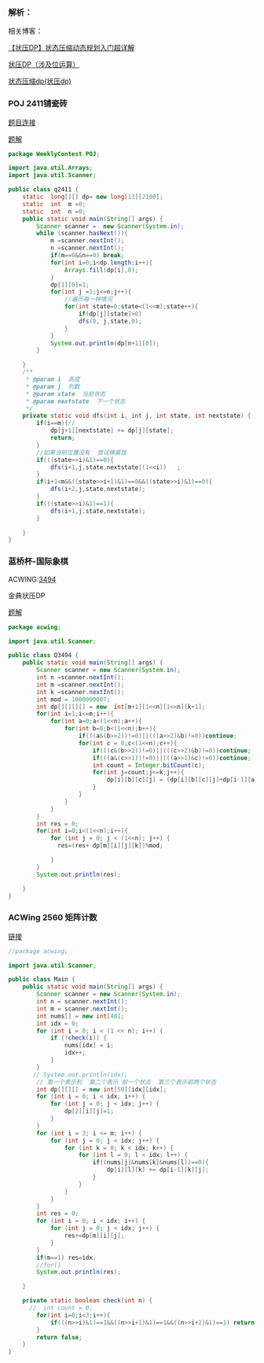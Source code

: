### 解析：

相关博客：

[【状压DP】状态压缩动态规划入门超详解](https://fanfansann.blog.csdn.net/article/details/104874248?utm_medium=distribute.pc_relevant.none-task-blog-2%7Edefault%7EBlogCommendFromBaidu%7Edefault-6.control&depth_1-utm_source=distribute.pc_relevant.none-task-blog-2%7Edefault%7EBlogCommendFromBaidu%7Edefault-6.control)

[状压DP（涉及位运算）](https://blog.csdn.net/forever_dreams/article/details/81074971?utm_medium=distribute.pc_relevant.none-task-blog-2%7Edefault%7EBlogCommendFromMachineLearnPai2%7Edefault-11.control&depth_1-utm_source=distribute.pc_relevant.none-task-blog-2%7Edefault%7EBlogCommendFromMachineLearnPai2%7Edefault-11.control)

[状态压缩dp(状压dp)](http://blog.csdn.net/u013377068/article/details/81054112?utm_medium=distribute.pc_relevant.none-task-blog-2~default~BlogCommendFromMachineLearnPai2~default-1.control&depth_1-utm_source=distribute.pc_relevant.none-task-blog-2~default~BlogCommendFromMachineLearnPai2~default-1.control)



###  POJ 2411铺瓷砖

[题目连接](http://poj.org/problem?id=2411)

[题解](https://blog.csdn.net/u013377068/article/details/81054112?utm_medium=distribute.pc_relevant.none-task-blog-2%7Edefault%7EBlogCommendFromMachineLearnPai2%7Edefault-1.control&depth_1-utm_source=distribute.pc_relevant.none-task-blog-2%7Edefault%7EBlogCommendFromMachineLearnPai2%7Edefault-1.control)

```java
package WeeklyContest.POJ;

import java.util.Arrays;
import java.util.Scanner;

public class q2411 {
    static  long[][] dp= new long[13][2100];
    static  int  m =0;
    static  int  n =0;
    public static void main(String[] args) {
        Scanner scanner =  new Scanner(System.in);
        while (scanner.hasNext()){
            m =scanner.nextInt();
            n =scanner.nextInt();
            if(m==0&&n==0) break;
            for(int i=0;i<dp.length;i++){
                Arrays.fill(dp[i],0);
            }
            dp[1][0]=1;
            for(int j =1;j<=n;j++){
                //遍历每一种情况
                for(int state=0;state<(1<<m);state++){
                    if(dp[j][state]>0)
                    dfs(0, j,state,0);
                }
            }
            System.out.println(dp[n+1][0]);
        }

    }
    /**
     * @param i  高度
     * @param j  列数
     * @param state  当前状态
     * @param nextstate  下一个状态
     */
    private static void dfs(int i, int j, int state, int nextstate) {
        if(i==m){//
            dp[j+1][nextstate] += dp[j][state];
            return;
        }
        //如果当前位置没有  尝试横着放
        if(((state>>i)&1)==0){
            dfs(i+1,j,state,nextstate|(1<<i))   ;
        }
        if(i+1<m&&((state>>i+1)&1)==0&&((state>>i)&1)==0){
            dfs(i+2,j,state,nextstate);
        }
        if(((state>>i)&1)==1){
            dfs(i+1,j,state,nextstate);
        }

    }
}

```

### 蓝桥杯-国际象棋

ACWING:[3494](https://www.acwing.com/problem/content/description/3497/)

金典状压DP

[题解](https://www.acwing.com/solution/content/49201/)

```java
package acwing;

import java.util.Scanner;

public class Q3494 {
    public static void main(String[] args) {
        Scanner scanner = new Scanner(System.in);
        int n =scanner.nextInt();
        int m =scanner.nextInt();
        int k =scanner.nextInt();
        int mod = 1000000007;
        int dp[][][][] = new  int[m+1][1<<n][1<<n][k+1];
        for(int i=1;i<=m;i++){
            for(int a=0;a<(1<<n);a++){
                for(int b=0;b<(1<<n);b++){
                    if(((a&(b>>2))!=0)||(((a>>2)&b)!=0))continue;
                    for(int c = 0;c<(1<<n);c++){
                        if(((c&(b>>2))!=0)||(((c>>2)&b)!=0))continue;
                        if(((a&(c>>1))!=0)||(((a>>1)&c)!=0))continue;
                        int count = Integer.bitCount(c);
                        for(int j=count;j<=k;j++){
                            dp[i][b][c][j] = (dp[i][b][c][j]+dp[i-1][a][b][j-count])%mod;
                        }
                    }
                }
            }
        }
        int res = 0;
        for(int i=0;i<(1<<n);i++){
            for (int j = 0; j < (1<<n); j++) {
              res=(res+ dp[m][i][j][k])%mod;

            }
        }
        System.out.println(res);

    }
}

```

### ACWing 2560 矩阵计数

[链接](https://www.acwing.com/problem/content/description/2562/)



```java
//package acwing;

import java.util.Scanner;

public class Main {
    public static void main(String[] args) {
        Scanner scanner = new Scanner(System.in);
        int n = scanner.nextInt();
        int m = scanner.nextInt();
        int nums[] = new int[40];
        int idx = 0;
        for (int i = 0; i < (1 << n); i++) {
            if (!check(i)) {
                nums[idx] = i;
                idx++;
            }
        }
       // System.out.println(idx);
        // 第一个表示列  第二个表示 前一个状态  第三个表示前两个状态
        int dp[][][] = new int[50][idx][idx];
        for (int i = 0; i < idx; i++) {
            for (int j = 0; j < idx; j++) {
                dp[2][i][j]=1;
            }
        }
        for (int i = 3; i <= m; i++) {
            for (int j = 0; j < idx; j++) {
                for (int k = 0; k < idx; k++) {
                    for (int l = 0; l < idx; l++) {
                        if((nums[j]&nums[k]&nums[l])==0){
                            dp[i][l][k] += dp[i-1][k][j];
                        }
                    }
                }
            }
        }
        int res = 0;
        for (int i = 0; i < idx; i++) {
            for (int j = 0; j < idx; j++) {
                res+=dp[m][i][j];
            }
        }
        if(m==1) res=idx;
        //for()
        System.out.println(res);

    }

    private static boolean check(int n) {
      //  int count = 0;
        for(int i=0;i<3;i++){
            if(((n>>i)&1)==1&&((n>>i+1)&1)==1&&((n>>i+2)&1)==1) return true;
        }
        return false;
    }
}

```

